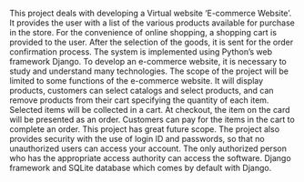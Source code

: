 
This project deals with developing a Virtual website ‘E-commerce Website’. It provides the user with a list of the various products available for 
purchase in the store. For the convenience of online shopping, a shopping cart is provided to the user. After the selection of the goods, it is sent
for the order confirmation process. The system is implemented using Python’s web framework Django. To develop an e-commerce website, it is necessary
to study and understand many technologies.
The scope of the project will be limited to some functions of the e-commerce website. It will display products, customers can select catalogs and 
select products, and can remove products from their cart specifying the quantity of each item. Selected items will be collected in a cart. At checkout,
the item on the card will be presented as an order. Customers can pay for the items in the cart to complete an order. This project has great future scope.
The project also provides security with the use of login ID and passwords, so that no unauthorized users can access your account. The only authorized person 
who has the appropriate access authority can access the software.
Django framework and SQLite database which comes by default with Django.


